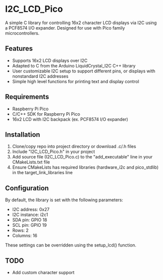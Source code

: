 # I2C_LCD_Pico
A simple C library for controlling 16x2 character LCD displays via I2C using a PCF8574 I/O expander. Designed for use with Pico family microcontrollers.

## Features
- Supports 16x2 LCD displays over I2C
- Adapted to C from the Arduino LiquidCrystal_I2C C++ library
- User customizable I2C setup to support different pins, or displays with nonstandard I2C addresses
- Simple high level functions for printing text and display control

## Requirements
- Raspberry Pi Pico
- C/C++ SDK for Raspberry Pi Pico
- 16x2 LCD with I2C backpack (ex. PCF8574 I/O expander)

## Installation
1. Clone/copy repo into project directory or download .c/.h files
2. Include "I2C_LCD_Pico.h" in your project
3. Add source file (I2C_LCD_Pico.c) to the "add_executable" line in your CMakeLists.txt file
4. Ensure CMakeLists has required libraries (hardware_i2c and pico_stdlib) in the target_link_libraries line

## Configuration
By default, the library is set with the following parameters:
- I2C address: 0x27
- I2C instance: i2c1
- SDA pin: GPIO 18
- SCL pin: GPIO 19
- Rows: 2
- Columns: 16

These settings can be overridden using the setup_lcd() function.

## TODO
- Add custom character support